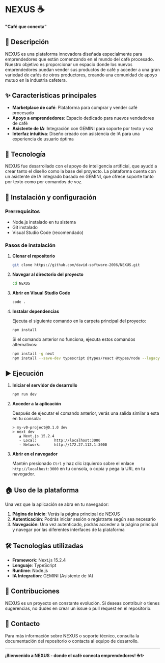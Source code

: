 # NEXUS ☕

**"Café que conecta"**

## 📖 Descripción

NEXUS es una plataforma innovadora diseñada especialmente para emprendedores que están comenzando en el mundo del café procesado. Nuestro objetivo es proporcionar un espacio donde los nuevos emprendedores puedan vender sus productos de café y acceder a una gran variedad de cafés de otros productores, creando una comunidad de apoyo mutuo en la industria cafetera.

## ✨ Características principales

- **Marketplace de café**: Plataforma para comprar y vender café procesado
- **Apoyo a emprendedores**: Espacio dedicado para nuevos vendedores de café
- **Asistente de IA**: Integración con GEMINI para soporte por texto y voz
- **Interfaz intuitiva**: Diseño creado con asistencia de IA para una experiencia de usuario óptima

## 🤖 Tecnología

NEXUS fue desarrollado con el apoyo de inteligencia artificial, que ayudó a crear tanto el diseño como la base del proyecto. La plataforma cuenta con un asistente de IA integrado basado en GEMINI, que ofrece soporte tanto por texto como por comandos de voz.

## 🚀 Instalación y configuración

### Prerrequisitos

- Node.js instalado en tu sistema
- Git instalado
- Visual Studio Code (recomendado)

### Pasos de instalación

1. **Clonar el repositorio**
   ```bash
   git clone https://github.com/david-software-2006/NEXUS.git
   ```

2. **Navegar al directorio del proyecto**
   ```bash
   cd NEXUS
   ```

3. **Abrir en Visual Studio Code**
   ```bash
   code .
   ```

4. **Instalar dependencias**
   
   Ejecuta el siguiente comando en la carpeta principal del proyecto:
   ```bash
   npm install
   ```
   
   Si el comando anterior no funciona, ejecuta estos comandos alternativos:
   ```bash
   npm install -g next
   npm install --save-dev typescript @types/react @types/node --legacy-peer-deps
   ```

## ▶️ Ejecución

1. **Iniciar el servidor de desarrollo**
   ```bash
   npm run dev
   ```

2. **Acceder a la aplicación**
   
   Después de ejecutar el comando anterior, verás una salida similar a esta en tu consola:
   ```
   > my-v0-project@0.1.0 dev
   > next dev
      ▲ Next.js 15.2.4
      - Local:        http://localhost:3000
      - Network:      http://172.27.112.1:3000
   ```

3. **Abrir en el navegador**
   
   Mantén presionado `Ctrl` y haz clic izquierdo sobre el enlace `http://localhost:3000` en tu consola, o copia y pega la URL en tu navegador.

## 🏠 Uso de la plataforma

Una vez que la aplicación se abra en tu navegador:

1. **Página de inicio**: Verás la página principal de NEXUS
2. **Autenticación**: Podrás iniciar sesión o registrarte según sea necesario
3. **Navegación**: Una vez autenticado, podrás acceder a la página principal y navegar por las diferentes interfaces de la plataforma

## 🛠️ Tecnologías utilizadas

- **Framework**: Next.js 15.2.4
- **Lenguaje**: TypeScript
- **Runtime**: Node.js
- **IA Integration**: GEMINI (Asistente de IA)

## 🤝 Contribuciones

NEXUS es un proyecto en constante evolución. Si deseas contribuir o tienes sugerencias, no dudes en crear un issue o pull request en el repositorio.

## 📧 Contacto

Para más información sobre NEXUS o soporte técnico, consulta la documentación del repositorio o contacta al equipo de desarrollo.

---

**¡Bienvenido a NEXUS - donde el café conecta emprendedores! ☕✨**